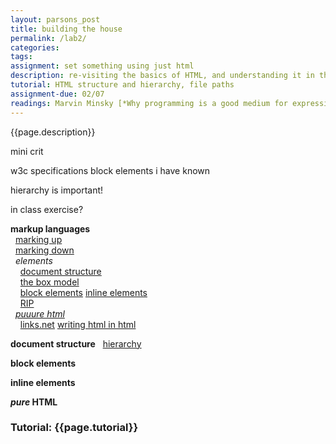 ```yaml
---  
layout: parsons_post  
title: building the house 
permalink: /lab2/  
categories:   
tags:  
assignment: set something using just html
description: re-visiting the basics of HTML, and understanding it in the context of web history.
tutorial: HTML structure and hierarchy, file paths
assignment-due: 02/07
readings: Marvin Minsky [*Why programming is a good medium for expressing poorly understood and sloppily-formulated ideas*](http://worrydream.com/refs/Minsky%20-%20Why%20programming%20is%20a%20good%20medium%20for%20expressing%20poorly%20understood%20and%20sloppily-formulated%20ideas.pdf)
---  
```


{{page.description}}

mini crit

w3c specifications
block elements i have known

hierarchy is important!

in class exercise?

**markup languages**  
  [marking up](https://en.wikipedia.org/wiki/Markup_language)  
  [marking down](https://en.wikipedia.org/wiki/Markdown)  
  *elements*  
    [document structure](https://en.wikipedia.org/wiki/HTML_element#Document_structure_elements)  
    [the box model](https://developer.mozilla.org/en-US/docs/Learn/CSS/Building_blocks/The_box_model)  
    [block elements](https://en.wikipedia.org/wiki/HTML_element#Block_elements) [inline elements](https://en.wikipedia.org/wiki/HTML_element#Inline_elements)  
    [RIP](https://developer.mozilla.org/en-US/docs/Web/HTML/Element/blink)  
  [*puuure html*](https://www.are.na/laurel-schwulst/pure-html)  
    [links.net](http://links.net) [writing html in html](http://john.ankarstrom.se/html/)  

**document structure**
  [hierarchy](https://www.htmlgoodies.com/beyond/article.php/3681551/The-HTML-Hierarchy-Thinking-Inside-the-Box.htm)  

**block elements**


**inline elements**


***pure* HTML**


### Tutorial: {{page.tutorial}}

